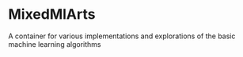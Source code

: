 # MixedMlArts
A container for various implementations and explorations of the basic machine learning algorithms 
